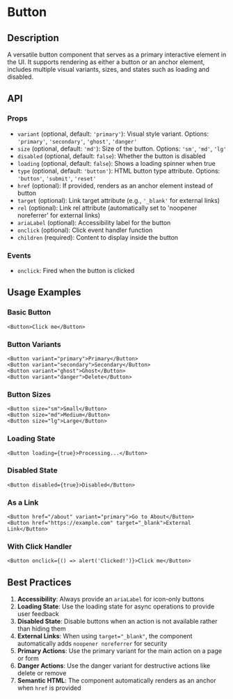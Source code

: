 # Button

## Description

A versatile button component that serves as a primary interactive element in the UI. It supports rendering as either a button or an anchor element, includes multiple visual variants, sizes, and states such as loading and disabled.

## API

### Props

- `variant` (optional, default: `'primary'`): Visual style variant. Options: `'primary'`, `'secondary'`, `'ghost'`, `'danger'`
- `size` (optional, default: `'md'`): Size of the button. Options: `'sm'`, `'md'`, `'lg'`
- `disabled` (optional, default: `false`): Whether the button is disabled
- `loading` (optional, default: `false`): Shows a loading spinner when true
- `type` (optional, default: `'button'`): HTML button type attribute. Options: `'button'`, `'submit'`, `'reset'`
- `href` (optional): If provided, renders as an anchor element instead of button
- `target` (optional): Link target attribute (e.g., `'_blank'` for external links)
- `rel` (optional): Link rel attribute (automatically set to 'noopener noreferrer' for external links)
- `ariaLabel` (optional): Accessibility label for the button
- `onclick` (optional): Click event handler function
- `children` (required): Content to display inside the button

### Events

- `onclick`: Fired when the button is clicked

## Usage Examples

### Basic Button

```svelte
<Button>Click me</Button>
```

### Button Variants

```svelte
<Button variant="primary">Primary</Button>
<Button variant="secondary">Secondary</Button>
<Button variant="ghost">Ghost</Button>
<Button variant="danger">Delete</Button>
```

### Button Sizes

```svelte
<Button size="sm">Small</Button>
<Button size="md">Medium</Button>
<Button size="lg">Large</Button>
```

### Loading State

```svelte
<Button loading={true}>Processing...</Button>
```

### Disabled State

```svelte
<Button disabled={true}>Disabled</Button>
```

### As a Link

```svelte
<Button href="/about" variant="primary">Go to About</Button>
<Button href="https://example.com" target="_blank">External Link</Button>
```

### With Click Handler

```svelte
<Button onclick={() => alert('Clicked!')}>Click me</Button>
```

## Best Practices

1. **Accessibility**: Always provide an `ariaLabel` for icon-only buttons
2. **Loading State**: Use the loading state for async operations to provide user feedback
3. **Disabled State**: Disable buttons when an action is not available rather than hiding them
4. **External Links**: When using `target="_blank"`, the component automatically adds `noopener noreferrer` for security
5. **Primary Actions**: Use the primary variant for the main action on a page or form
6. **Danger Actions**: Use the danger variant for destructive actions like delete or remove
7. **Semantic HTML**: The component automatically renders as an anchor when `href` is provided

